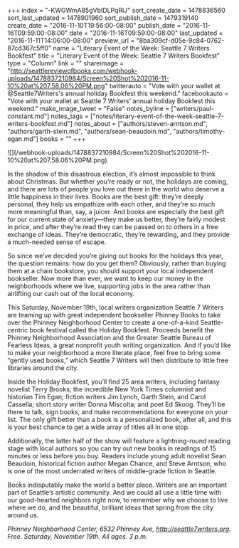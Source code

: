 +++
index = "-KWGWmA85gVbIDLPqRlJ"
sort_create_date = 1478836560
sort_last_updated = 1478901960
sort_publish_date = 1479319140
create_date = "2016-11-10T19:56:00-08:00"
publish_date = "2016-11-16T09:59:00-08:00"
date = "2016-11-16T09:59:00-08:00"
last_updated = "2016-11-11T14:06:00-08:00"
preview_url = "8ba309cf-d05e-9c84-0762-87cd367c5ff0"
name = "Literary Event of the Week: Seattle 7 Writers Bookfest"
title = "Literary Event of the Week: Seattle 7 Writers Bookfest"
type = "Column"
link = ""
shareimage = "http://seattlereviewofbooks.com/webhook-uploads/1478837210984/Screen%20Shot%202016-11-10%20at%207.58.06%20PM.png"
twitterauto = "Vote with your wallet at @Seattle7Writers's annual holiday Bookfest this weekend."
facebookauto = "Vote with your wallet at Seattle 7 Writers' annual holiday Bookfest this weekend."
make_image_tweet = "False"
notes_byline = ["writers/paul-constant.md"]
notes_tags = ["notes/literary-event-of-the-week-seattle-7-writers-bookfest.md"]
notes_about = ["authors/steven-arntson.md", "authors/garth-stein.md", "authors/sean-beaudoin.md", "authors/timothy-egan.md"]
books = ""
+++
<p class-"image">![](/webhook-uploads/1478837210984/Screen%20Shot%202016-11-10%20at%207.58.06%20PM.png)</p>

In the shadow of this disastrous election, it’s almost impossible to think about Christmas. But whether you’re ready or not, the holidays are coming, and there are lots of people you love out there in the world who deserve a little happiness in their lives. Books are the best gift: they’re deeply personal, they help us empathize with each other, and they’re so much more meaningful than, say, a juicer. And books are especially the best gift for our current state of anxiety—they make us better, they’re fairly modest in price, and after they’re read they can be passed on to others in a free exchange of ideas. They’re democratic, they’re rewarding, and they provide a much-needed sense of escape.

So since we’ve decided you’re giving out books for the holidays this year, the question remains: how do you get them? Obviously, rather than buying them at a chain bookstore, you should support your local independent bookseller. Now more than ever, we want to keep our money in the neighborhoods where we live, supporting jobs in the area rather than airlifting our cash out of the local economy.

This Saturday, November 19th, local writers organization Seattle 7 Writers are teaming up with great independent bookseller Phinney Books to take over the Phinney Neighborhood Center to create a one-of-a-kind Seattle-centric book festival called the Holiday Bookfest. Proceeds benefit the Phinney Neighborhood Association and the Greater Seattle Bureau of Fearless Ideas, a great nonprofit youth writing organization. And if you’d like to make your neighborhood a more literate place, feel free to bring some “gently used books,” which Seattle 7 Writers will then distribute to little free libraries around the city.  

Inside the Holiday Bookfest, you’ll find 25 area writers, including fantasy novelist Terry Brooks; the incredible New York Times columnist and historian Tim Egan; fiction writers Jim Lynch, Garth Stein, and Carol Cassella; short story writer Donna Miscolta; and poet Ed Skoog. They’ll be there to talk, sign books, and make recommendations for everyone on your list. The only gift better than a book is a personalized book, after all, and this is your best chance to get a wide array of titles all in one stop.

Additionally, the latter half of the show will feature a lightning-round reading stage with local authors so you can try out new books in readings of 15 minutes or less before you buy. Readers include young adult novelist Sean Beaudoin, historical fiction author Megan Chance, and Steve Arntson, who is one of the most underrated writers of middle-grade fiction in Seattle.

Books indisputably make the world a better place. Writers are an important part of Seattle’s artistic community. And we could all use a little time with our good-hearted neighbors right now, to remember why we choose to live where we do, and the beautiful, brilliant ideas that spring from the city around us.

*Phinney Neighborhood Center, 6532 Phinney Ave, http://seattle7writers.org. Free. Saturday, November 19th. All ages. 3 p.m.*